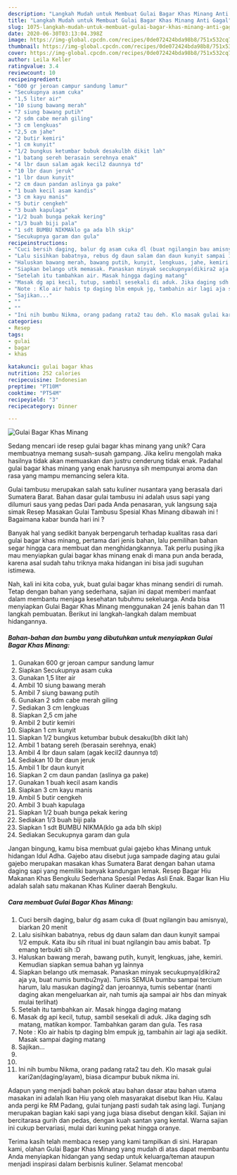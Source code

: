 ```yaml
---
description: "Langkah Mudah untuk Membuat Gulai Bagar Khas Minang Anti Gagal"
title: "Langkah Mudah untuk Membuat Gulai Bagar Khas Minang Anti Gagal"
slug: 1075-langkah-mudah-untuk-membuat-gulai-bagar-khas-minang-anti-gagal
date: 2020-06-30T03:13:04.398Z
image: https://img-global.cpcdn.com/recipes/0de072424bda98b8/751x532cq70/gulai-bagar-khas-minang-foto-resep-utama.jpg
thumbnail: https://img-global.cpcdn.com/recipes/0de072424bda98b8/751x532cq70/gulai-bagar-khas-minang-foto-resep-utama.jpg
cover: https://img-global.cpcdn.com/recipes/0de072424bda98b8/751x532cq70/gulai-bagar-khas-minang-foto-resep-utama.jpg
author: Leila Keller
ratingvalue: 3.4
reviewcount: 10
recipeingredient:
- "600 gr jeroan campur sandung lamur"
- "Secukupnya asam cuka"
- "1,5 liter air"
- "10 siung bawang merah"
- "7 siung bawang putih"
- "2 sdm cabe merah giling"
- "3 cm lengkuas"
- "2,5 cm jahe"
- "2 butir kemiri"
- "1 cm kunyit"
- "1/2 bungkus ketumbar bubuk desakulbh dikit lah"
- "1 batang sereh berasain serehnya enak"
- "4 lbr daun salam agak kecil2 daunnya td"
- "10 lbr daun jeruk"
- "1 lbr daun kunyit"
- "2 cm daun pandan aslinya ga pake"
- "1 buah kecil asam kandis"
- "3 cm kayu manis"
- "5 butir cengkeh"
- "3 buah kapulaga"
- "1/2 buah bunga pekak kering"
- "1/3 buah biji pala"
- "1 sdt BUMBU NIKMAklo ga ada blh skip"
- "Secukupnya garam dan gula"
recipeinstructions:
- "Cuci bersih daging, balur dg asam cuka dl (buat ngilangin bau amisnya), biarkan 20 menit"
- "Lalu sisihkan babatnya, rebus dg daun salam dan daun kunyit sampai 1/2 empuk. Kata ibu sih ritual ini buat ngilangin bau amis babat. Tp emang terbukti sih :D"
- "Haluskan bawang merah, bawang putih, kunyit, lengkuas, jahe, kemiri. Kemudian siapkan semua bahan yg lainnya"
- "Siapkan belango utk memasak. Panaskan minyak secukupnya(dikira2 aja ya, buat numis bumbu2nya). Tumis SEMUA bumbu sampai tercium harum, lalu masukan daging2 dan jeroannya, tumis sebentar (nanti daging akan mengeluarkan air, nah tumis aja sampai air hbs dan minyak mulai terlihat)"
- "Setelah itu tambahkan air. Masak hingga daging matang"
- "Masak dg api kecil, tutup, sambil sesekali di aduk. Jika daging sdh matang, matikan kompor. Tambahkan garam dan gula. Tes rasa"
- "Note : Klo air habis tp daging blm empuk jg, tambahin air lagi aja sedikit. Masak sampai daging matang"
- "Sajikan..."
- ""
- ""
- "Ini nih bumbu Nikma, orang padang rata2 tau deh. Klo masak gulai kari2an(daging/ayam), biasa dicampur bubuk nikma ini."
categories:
- Resep
tags:
- gulai
- bagar
- khas

katakunci: gulai bagar khas 
nutrition: 252 calories
recipecuisine: Indonesian
preptime: "PT10M"
cooktime: "PT54M"
recipeyield: "3"
recipecategory: Dinner

---
```



![Gulai Bagar Khas Minang](https://img-global.cpcdn.com/recipes/0de072424bda98b8/751x532cq70/gulai-bagar-khas-minang-foto-resep-utama.jpg)

Sedang mencari ide resep gulai bagar khas minang yang unik? Cara membuatnya memang susah-susah gampang. Jika keliru mengolah maka hasilnya tidak akan memuaskan dan justru cenderung tidak enak. Padahal gulai bagar khas minang yang enak harusnya sih mempunyai aroma dan rasa yang mampu memancing selera kita.

Gulai tambusu merupakan salah satu kuliner nusantara yang berasala dari Sumatera Barat. Bahan dasar gulai tambusu ini adalah usus sapi yang dilumuri saus yang pedas Dari pada Anda penasaran, yuk langsung saja simak Resep Masakan Gulai Tambusu Spesial Khas Minang dibawah ini ! Bagaimana kabar bunda hari ini ?

Banyak hal yang sedikit banyak berpengaruh terhadap kualitas rasa dari gulai bagar khas minang, pertama dari jenis bahan, lalu pemilihan bahan segar hingga cara membuat dan menghidangkannya. Tak perlu pusing jika mau menyiapkan gulai bagar khas minang enak di mana pun anda berada, karena asal sudah tahu triknya maka hidangan ini bisa jadi suguhan istimewa.


Nah, kali ini kita coba, yuk, buat gulai bagar khas minang sendiri di rumah. Tetap dengan bahan yang sederhana, sajian ini dapat memberi manfaat dalam membantu menjaga kesehatan tubuhmu sekeluarga. Anda bisa menyiapkan Gulai Bagar Khas Minang menggunakan 24 jenis bahan dan 11 langkah pembuatan. Berikut ini langkah-langkah dalam membuat hidangannya.

<!--inarticleads1-->

##### Bahan-bahan dan bumbu yang dibutuhkan untuk menyiapkan Gulai Bagar Khas Minang:

1. Gunakan 600 gr jeroan campur sandung lamur
1. Siapkan Secukupnya asam cuka
1. Gunakan 1,5 liter air
1. Ambil 10 siung bawang merah
1. Ambil 7 siung bawang putih
1. Gunakan 2 sdm cabe merah giling
1. Sediakan 3 cm lengkuas
1. Siapkan 2,5 cm jahe
1. Ambil 2 butir kemiri
1. Siapkan 1 cm kunyit
1. Siapkan 1/2 bungkus ketumbar bubuk desaku(lbh dikit lah)
1. Ambil 1 batang sereh (berasain serehnya, enak)
1. Ambil 4 lbr daun salam (agak kecil2 daunnya td)
1. Sediakan 10 lbr daun jeruk
1. Ambil 1 lbr daun kunyit
1. Siapkan 2 cm daun pandan (aslinya ga pake)
1. Gunakan 1 buah kecil asam kandis
1. Siapkan 3 cm kayu manis
1. Ambil 5 butir cengkeh
1. Ambil 3 buah kapulaga
1. Siapkan 1/2 buah bunga pekak kering
1. Sediakan 1/3 buah biji pala
1. Siapkan 1 sdt BUMBU NIKMA(klo ga ada blh skip)
1. Sediakan Secukupnya garam dan gula


Jangan bingung, kamu bisa membuat gulai gajebo khas Minang untuk hidangan Idul Adha. Gajebo atau disebut juga sampade daging atau gulai gajebo merupakan masakan khas Sumatera Barat dengan bahan utama daging sapi yang memiliki banyak kandungan lemak. Resep Bagar Hiu Makanan Khas Bengkulu Sederhana Spesial Pedas Asli Enak. Bagar Ikan Hiu adalah salah satu makanan Khas Kuliner daerah Bengkulu. 

<!--inarticleads2-->

##### Cara membuat Gulai Bagar Khas Minang:

1. Cuci bersih daging, balur dg asam cuka dl (buat ngilangin bau amisnya), biarkan 20 menit
1. Lalu sisihkan babatnya, rebus dg daun salam dan daun kunyit sampai 1/2 empuk. Kata ibu sih ritual ini buat ngilangin bau amis babat. Tp emang terbukti sih :D
1. Haluskan bawang merah, bawang putih, kunyit, lengkuas, jahe, kemiri. Kemudian siapkan semua bahan yg lainnya
1. Siapkan belango utk memasak. Panaskan minyak secukupnya(dikira2 aja ya, buat numis bumbu2nya). Tumis SEMUA bumbu sampai tercium harum, lalu masukan daging2 dan jeroannya, tumis sebentar (nanti daging akan mengeluarkan air, nah tumis aja sampai air hbs dan minyak mulai terlihat)
1. Setelah itu tambahkan air. Masak hingga daging matang
1. Masak dg api kecil, tutup, sambil sesekali di aduk. Jika daging sdh matang, matikan kompor. Tambahkan garam dan gula. Tes rasa
1. Note : Klo air habis tp daging blm empuk jg, tambahin air lagi aja sedikit. Masak sampai daging matang
1. Sajikan...
1. 
1. 
1. Ini nih bumbu Nikma, orang padang rata2 tau deh. Klo masak gulai kari2an(daging/ayam), biasa dicampur bubuk nikma ini.


Adapun yang menjadi bahan pokok atau bahan dasar atau bahan utama masakan ini adalah Ikan Hiu yang oleh masyarakat disebut Ikan Hiu. Kalau anda pergi ke RM Padang, gulai tunjang pasti sudah tak asing lagi. Tunjang merupakan bagian kaki sapi yang juga biasa disebut dengan kikil. Sajian ini bercitarasa gurih dan pedas, dengan kuah santan yang kental. Warna sajian ini cukup bervariasi, mulai dari kuning pekat hingga oranye. 

Terima kasih telah membaca resep yang kami tampilkan di sini. Harapan kami, olahan Gulai Bagar Khas Minang yang mudah di atas dapat membantu Anda menyiapkan hidangan yang sedap untuk keluarga/teman ataupun menjadi inspirasi dalam berbisnis kuliner. Selamat mencoba!
